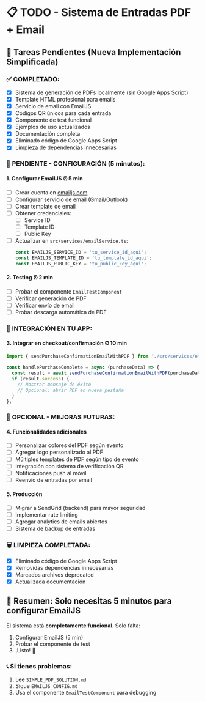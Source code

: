 # 📋 TODO - Sistema de Entradas PDF + Email

## 🎯 **Tareas Pendientes (Nueva Implementación Simplificada)**

### ✅ **COMPLETADO:**
- [x] Sistema de generación de PDFs localmente (sin Google Apps Script)
- [x] Template HTML profesional para emails 
- [x] Servicio de email con EmailJS
- [x] Códigos QR únicos para cada entrada
- [x] Componente de test funcional
- [x] Ejemplos de uso actualizados
- [x] Documentación completa
- [x] Eliminado código de Google Apps Script
- [x] Limpieza de dependencias innecesarias

### 🔧 **PENDIENTE - CONFIGURACIÓN (5 minutos):**

#### 1. **Configurar EmailJS** ⏰ 5 min
- [ ] Crear cuenta en [emailjs.com](https://www.emailjs.com/)
- [ ] Configurar servicio de email (Gmail/Outlook)
- [ ] Crear template de email
- [ ] Obtener credenciales:
  - [ ] Service ID
  - [ ] Template ID  
  - [ ] Public Key
- [ ] Actualizar en `src/services/emailService.ts`:
  ```typescript
  const EMAILJS_SERVICE_ID = 'tu_service_id_aqui';
  const EMAILJS_TEMPLATE_ID = 'tu_template_id_aqui';
  const EMAILJS_PUBLIC_KEY = 'tu_public_key_aqui';
  ```

#### 2. **Testing** ⏰ 2 min
- [ ] Probar el componente `EmailTestComponent`
- [ ] Verificar generación de PDF
- [ ] Verificar envío de email
- [ ] Probar descarga automática de PDF

### 🚀 **INTEGRACIÓN EN TU APP:**

#### 3. **Integrar en checkout/confirmación** ⏰ 10 min
```typescript
import { sendPurchaseConfirmationEmailWithPDF } from './src/services/emailService';

const handlePurchaseComplete = async (purchaseData) => {
  const result = await sendPurchaseConfirmationEmailWithPDF(purchaseData, true);
  if (result.success) {
    // Mostrar mensaje de éxito
    // Opcional: abrir PDF en nueva pestaña
  }
};
```

### 📱 **OPCIONAL - MEJORAS FUTURAS:**

#### 4. **Funcionalidades adicionales**
- [ ] Personalizar colores del PDF según evento
- [ ] Agregar logo personalizado al PDF
- [ ] Múltiples templates de PDF según tipo de evento
- [ ] Integración con sistema de verificación QR
- [ ] Notificaciones push al móvil
- [ ] Reenvío de entradas por email

#### 5. **Producción**
- [ ] Migrar a SendGrid (backend) para mayor seguridad
- [ ] Implementar rate limiting
- [ ] Agregar analytics de emails abiertos
- [ ] Sistema de backup de entradas

### 🗑️ **LIMPIEZA COMPLETADA:**
- [x] Eliminado código de Google Apps Script
- [x] Removidas dependencias innecesarias
- [x] Marcados archivos deprecated
- [x] Actualizada documentación

## 🎯 **Resumen: Solo necesitas 5 minutos para configurar EmailJS**

El sistema está **completamente funcional**. Solo falta:
1. Configurar EmailJS (5 min)
2. Probar el componente de test 
3. ¡Listo! 🎉

### 📞 **Si tienes problemas:**
1. Lee `SIMPLE_PDF_SOLUTION.md`
2. Sigue `EMAILJS_CONFIG.md` 
3. Usa el componente `EmailTestComponent` para debugging